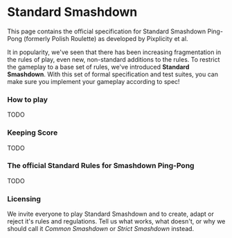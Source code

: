 Standard Smashdown
=================

This page contains the official specification for Standard Smashdown Ping-Pong (formerly Polish Roulette) as developed by Pixplicity et al.

It in popularity, we've seen that there has been increasing fragmentation in the rules of play, even new, non-standard additions to the rules. To restrict the gameplay to a base set of rules, we've introduced **Standard Smashdown**. With this set of formal specification and test suites, you can make sure you implement your gameplay according to spec!

### How to play

TODO

### Keeping Score

TODO

### The official Standard Rules for Smashdown Ping-Pong

TODO

### Licensing

We invite everyone to play Standard Smashdown and to create, adapt or reject it's rules and regulations. Tell us what works, what doesn't, or why we should call it *Common Smashdown* or *Strict Smashdown* instead.
